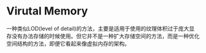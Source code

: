 # Virutal Memory

一种类似LOD(level of detail)的方法，主要是适用于使用的纹理体积过于庞大显存没有办法存储的时候使用。但它并不是一种扩大存储空间的方法，而是一种优化空间结构的方法，即便它看起来像虚拟内存的架构。
